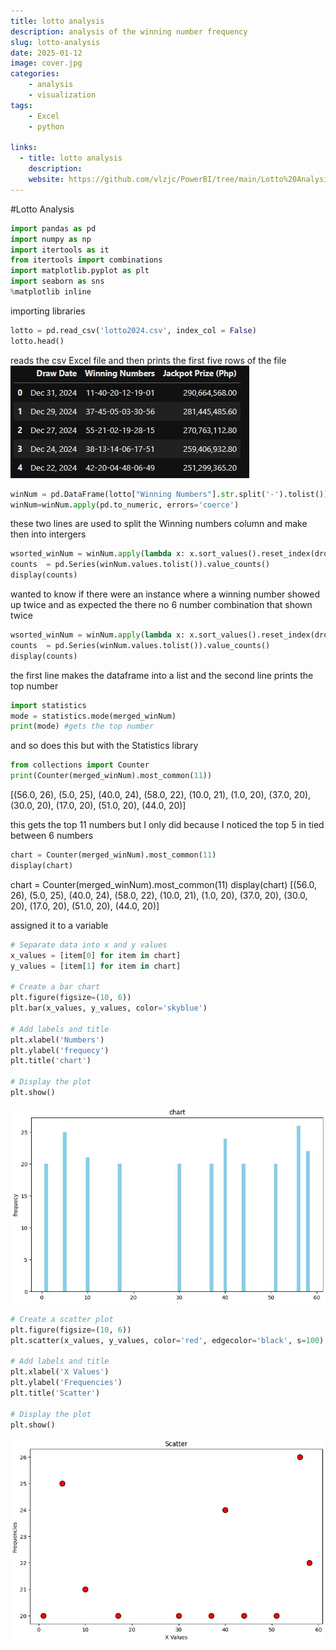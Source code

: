 ```yaml
---
title: lotto analysis
description: analysis of the winning number frequency 
slug: lotto-analysis
date: 2025-01-12
image: cover.jpg
categories:
    - analysis
    - visualization
tags: 
    - Excel
    - python

links:
  - title: lotto analysis
    description:
    website: https://github.com/vlzjc/PowerBI/tree/main/Lotto%20Analysis
---
```


#Lotto Analysis

```python
import pandas as pd
import numpy as np
import itertools as it
from itertools import combinations
import matplotlib.pyplot as plt
import seaborn as sns
%matplotlib inline 
```
importing libraries
```python
lotto = pd.read_csv('lotto2024.csv', index_col = False)
lotto.head()
```
reads the csv Excel file and then prints the first five rows of the file
![Image 1](1.jpg)

```python
winNum = pd.DataFrame(lotto["Winning Numbers"].str.split('-').tolist())
winNum=winNum.apply(pd.to_numeric, errors='coerce')
```
these two lines are used to split the Winning numbers column and make then into intergers

```python
wsorted_winNum = winNum.apply(lambda x: x.sort_values().reset_index(drop = True)).transpose()
counts  = pd.Series(winNum.values.tolist()).value_counts()
display(counts)
```
wanted to know if there were an instance where a winning number showed up twice and as expected the there no 6 number combination that shown twice
```python
wsorted_winNum = winNum.apply(lambda x: x.sort_values().reset_index(drop = True)).transpose()
counts  = pd.Series(winNum.values.tolist()).value_counts()
display(counts)
```
the first line makes the dataframe into a list
and the second line prints the top number
```python
import statistics
mode = statistics.mode(merged_winNum)
print(mode) #gets the top number
```
and so does this but with the Statistics library
```python
from collections import Counter
print(Counter(merged_winNum).most_common(11))
```
[(56.0, 26), (5.0, 25), (40.0, 24), (58.0, 22), (10.0, 21), (1.0, 20), (37.0, 20), (30.0, 20), (17.0, 20), (51.0, 20), (44.0, 20)]

this gets the top 11 numbers but I only did because I noticed the top 5 in tied between 6 numbers
```python
chart = Counter(merged_winNum).most_common(11)
display(chart)
```
chart = Counter(merged_winNum).most_common(11)
display(chart)
[(56.0, 26),
 (5.0, 25),
 (40.0, 24),
 (58.0, 22),
 (10.0, 21),
 (1.0, 20),
 (37.0, 20),
 (30.0, 20),
 (17.0, 20),
 (51.0, 20),
 (44.0, 20)]

assigned it to a variable

```python
# Separate data into x and y values
x_values = [item[0] for item in chart]
y_values = [item[1] for item in chart]

# Create a bar chart
plt.figure(figsize=(10, 6))
plt.bar(x_values, y_values, color='skyblue')

# Add labels and title
plt.xlabel('Numbers')
plt.ylabel('frequecy')
plt.title('chart')

# Display the plot
plt.show()
```
![chart](barchart.jpg)
```python
# Create a scatter plot
plt.figure(figsize=(10, 6))
plt.scatter(x_values, y_values, color='red', edgecolor='black', s=100)

# Add labels and title
plt.xlabel('X Values')
plt.ylabel('Frequencies')
plt.title('Scatter')

# Display the plot
plt.show()
```
![scatter](scatter.jpg)